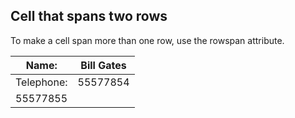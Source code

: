 
## Cell that spans two rows

To make a cell span more than one row, use the rowspan attribute.


  Name: | Bill Gates
  --- | ---
  Telephone: | 55577854
   | 55577855

